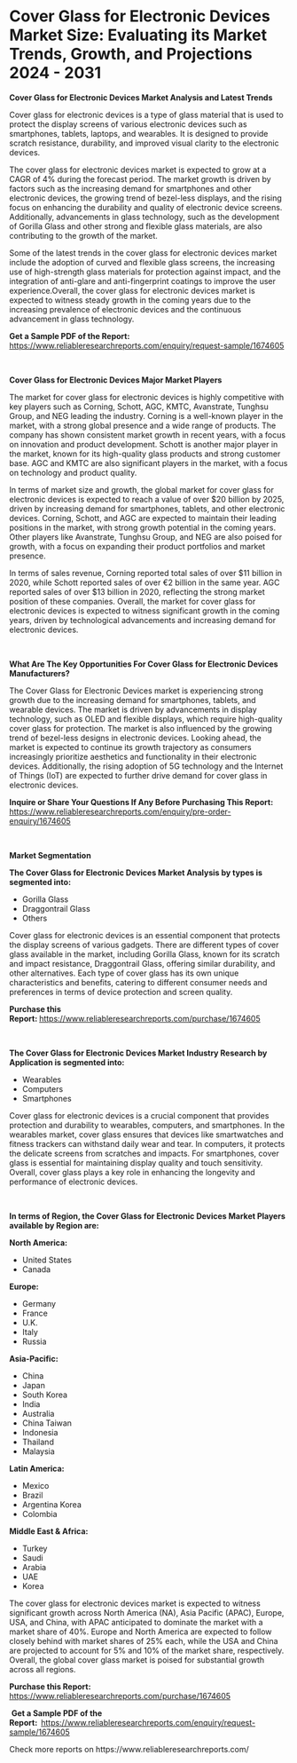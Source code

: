 <p><h1>Cover Glass for Electronic Devices Market Size: Evaluating its Market Trends, Growth, and Projections 2024 - 2031</h1></p><p><strong>Cover Glass for Electronic Devices Market Analysis and Latest Trends</strong></p>
<p><p>Cover glass for electronic devices is a type of glass material that is used to protect the display screens of various electronic devices such as smartphones, tablets, laptops, and wearables. It is designed to provide scratch resistance, durability, and improved visual clarity to the electronic devices.</p><p>The cover glass for electronic devices market is expected to grow at a CAGR of 4% during the forecast period. The market growth is driven by factors such as the increasing demand for smartphones and other electronic devices, the growing trend of bezel-less displays, and the rising focus on enhancing the durability and quality of electronic device screens. Additionally, advancements in glass technology, such as the development of Gorilla Glass and other strong and flexible glass materials, are also contributing to the growth of the market.</p><p>Some of the latest trends in the cover glass for electronic devices market include the adoption of curved and flexible glass screens, the increasing use of high-strength glass materials for protection against impact, and the integration of anti-glare and anti-fingerprint coatings to improve the user experience.Overall, the cover glass for electronic devices market is expected to witness steady growth in the coming years due to the increasing prevalence of electronic devices and the continuous advancement in glass technology.</p></p>
<p><strong>Get a Sample PDF of the Report:&nbsp;</strong> <a href="https://www.reliableresearchreports.com/enquiry/request-sample/1674605">https://www.reliableresearchreports.com/enquiry/request-sample/1674605</a></p>
<p>&nbsp;</p>
<p><strong>Cover Glass for Electronic Devices Major Market Players</strong></p>
<p><p>The market for cover glass for electronic devices is highly competitive with key players such as Corning, Schott, AGC, KMTC, Avanstrate, Tunghsu Group, and NEG leading the industry. Corning is a well-known player in the market, with a strong global presence and a wide range of products. The company has shown consistent market growth in recent years, with a focus on innovation and product development. Schott is another major player in the market, known for its high-quality glass products and strong customer base. AGC and KMTC are also significant players in the market, with a focus on technology and product quality.</p><p>In terms of market size and growth, the global market for cover glass for electronic devices is expected to reach a value of over $20 billion by 2025, driven by increasing demand for smartphones, tablets, and other electronic devices. Corning, Schott, and AGC are expected to maintain their leading positions in the market, with strong growth potential in the coming years. Other players like Avanstrate, Tunghsu Group, and NEG are also poised for growth, with a focus on expanding their product portfolios and market presence.</p><p>In terms of sales revenue, Corning reported total sales of over $11 billion in 2020, while Schott reported sales of over €2 billion in the same year. AGC reported sales of over $13 billion in 2020, reflecting the strong market position of these companies. Overall, the market for cover glass for electronic devices is expected to witness significant growth in the coming years, driven by technological advancements and increasing demand for electronic devices.</p></p>
<p>&nbsp;</p>
<p><strong>What Are The Key Opportunities For Cover Glass for Electronic Devices Manufacturers?</strong></p>
<p><p>The Cover Glass for Electronic Devices market is experiencing strong growth due to the increasing demand for smartphones, tablets, and wearable devices. The market is driven by advancements in display technology, such as OLED and flexible displays, which require high-quality cover glass for protection. The market is also influenced by the growing trend of bezel-less designs in electronic devices. Looking ahead, the market is expected to continue its growth trajectory as consumers increasingly prioritize aesthetics and functionality in their electronic devices. Additionally, the rising adoption of 5G technology and the Internet of Things (IoT) are expected to further drive demand for cover glass in electronic devices.</p></p>
<p><strong>Inquire or Share Your Questions If Any Before Purchasing This Report:</strong> <a href="https://www.reliableresearchreports.com/enquiry/pre-order-enquiry/1674605">https://www.reliableresearchreports.com/enquiry/pre-order-enquiry/1674605</a></p>
<p>&nbsp;</p>
<p><strong>Market Segmentation</strong></p>
<p><strong>The Cover Glass for Electronic Devices Market Analysis by types is segmented into:</strong></p>
<p><ul><li>Gorilla Glass</li><li>Draggontrail Glass</li><li>Others</li></ul></p>
<p><p>Cover glass for electronic devices is an essential component that protects the display screens of various gadgets. There are different types of cover glass available in the market, including Gorilla Glass, known for its scratch and impact resistance, Draggontrail Glass, offering similar durability, and other alternatives. Each type of cover glass has its own unique characteristics and benefits, catering to different consumer needs and preferences in terms of device protection and screen quality.</p></p>
<p><strong>Purchase this Report:&nbsp;</strong><a href="https://www.reliableresearchreports.com/purchase/1674605">https://www.reliableresearchreports.com/purchase/1674605</a></p>
<p>&nbsp;</p>
<p><strong>The Cover Glass for Electronic Devices Market Industry Research by Application is segmented into:</strong></p>
<p><ul><li>Wearables</li><li>Computers</li><li>Smartphones</li></ul></p>
<p><p>Cover glass for electronic devices is a crucial component that provides protection and durability to wearables, computers, and smartphones. In the wearables market, cover glass ensures that devices like smartwatches and fitness trackers can withstand daily wear and tear. In computers, it protects the delicate screens from scratches and impacts. For smartphones, cover glass is essential for maintaining display quality and touch sensitivity. Overall, cover glass plays a key role in enhancing the longevity and performance of electronic devices.</p></p>
<p>&nbsp;</p>
<p><strong>In terms of Region, the Cover Glass for Electronic Devices Market Players available by Region are:</strong></p>
<p>
    <p> <strong> North America: </strong>
        <ul>
            <li>United States</li>
            <li>Canada</li>
        </ul>
        </p> 
    <p> <strong> Europe: </strong>
        <ul>
            <li>Germany</li>
            <li>France</li>
            <li>U.K.</li>
            <li>Italy</li>
            <li>Russia</li>
        </ul>
        </p> 
    <p> <strong> Asia-Pacific: </strong>
        <ul>
            <li>China</li>
            <li>Japan</li>
            <li>South Korea</li>
            <li>India</li>
            <li>Australia</li>
            <li>China Taiwan</li>
            <li>Indonesia</li>
            <li>Thailand</li>
            <li>Malaysia</li>
        </ul>
        </p> 
    <p> <strong> Latin America: </strong>
        <ul>
            <li>Mexico</li>
            <li>Brazil</li>
            <li>Argentina Korea</li>
            <li>Colombia</li>
        </ul>
        </p> 
    <p> <strong> Middle East & Africa: </strong>
        <ul>
            <li>Turkey</li>
            <li>Saudi</li>
            <li>Arabia</li>
            <li>UAE</li>
            <li>Korea</li>
        </ul>
    </p>
    </p>
<p><p>The cover glass for electronic devices market is expected to witness significant growth across North America (NA), Asia Pacific (APAC), Europe, USA, and China, with APAC anticipated to dominate the market with a market share of 40%. Europe and North America are expected to follow closely behind with market shares of 25% each, while the USA and China are projected to account for 5% and 10% of the market share, respectively. Overall, the global cover glass market is poised for substantial growth across all regions.</p></p>
<p><strong>Purchase this Report: </strong><a href="https://www.reliableresearchreports.com/purchase/1674605">https://www.reliableresearchreports.com/purchase/1674605</a></p>
<p>&nbsp;<strong>Get a Sample PDF of the Report:&nbsp;&nbsp;</strong><a href="https://www.reliableresearchreports.com/enquiry/request-sample/1674605">https://www.reliableresearchreports.com/enquiry/request-sample/1674605</a></p>
<p><strong></strong></p>
<p>Check more reports on https://www.reliableresearchreports.com/</p>